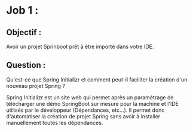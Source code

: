 # Job 1 :  
  
## Objectif :  
  
Avoir un projet Sprinboot prêt à être importé dans votre IDE.

## Question :  
  
Qu'est-ce que Spring Initializr et comment peut-il faciliter la création d'un nouveau projet Spring ? 

Spring Initializr est un site web qui permet après un paramétrage de télécharger une démo SpringBoot sur mesure pour la machine et l'IDE utilisés par le développeur (Dépendances, etc...). Il permet donc d'automatiser la création de projet Spring sans avoir à installer manuellement toutes les dépendances.
